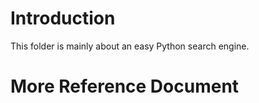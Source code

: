 # Introduction
This folder is mainly about an easy Python search engine.

# More Reference Document
